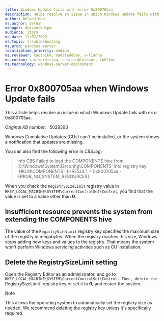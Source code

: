 ```yaml
---
title: Windows Update fails with error 0x800705aa
description: Helps resolve an issue in which Windows Update fails with error 0x800705aa. 
author: Deland-Han
ms.author: delhan
manager: dcscontentpm
audience: itpro
ms.date: 11/07/2023
ms.topic: troubleshooting
ms.prod: windows-server
localization_priority: medium
ms.reviewer: kaushika, maeltedebay, v-lianna
ms.custom: sap:servicing, csstroubleshoot, ikb2lmc
ms.technology: windows-server-deployment
---
```

# Error 0x800705aa when Windows Update fails

This article helps resolve an issue in which Windows Update fails with error 0x800705aa.

_Original KB number:_ &nbsp; 5028393
 
Windows Cumulative Updates (CUs) can't be installed, or the system shows a notification that updates are missing. 
 
You can also find the following error in *CBS.log*: 
 
> Info CBS Failed to load the COMPONENTS hive from 'C:\Windows\System32\config\COMPONENTS' into registry key 'HKLM\COMPONENTS'. [HRESULT = 0x800705aa - ERROR_NO_SYSTEM_RESOURCES]

When you check the `RegistrySizeLimit` registry value in `HKEY_LOCAL_MACHINE\SYSTEM\CurrentControlSet\Control`, you find that the value is set to a value other than **0**.
 
## Insufficient resource prevents the system from extending the COMPONENTS hive
 
The value of the `RegistrySizeLimit` registry key specifies the maximum size of the registry in megabytes. When the registry reaches this size, Windows stops adding new keys and values to the registry. That means the system won't perform Windows servicing activities such as CU installation. 
 
## Delete the RegistrySizeLimit setting 
 
Open the Registry Editor as an administrator, and go to `HKEY_LOCAL_MACHINE\SYSTEM\CurrentControlSet\Control. Then, delete the `RegistrySizeLimit` registry key or set it to **0**, and restart the system.

> [!NOTE]
> This allows the operating system to automatically set the registry size as needed. We recommend deleting the registry key unless it's specifically required.

